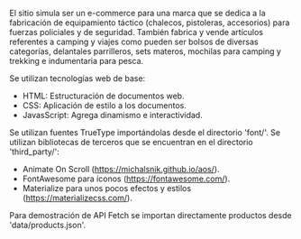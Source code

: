 El sitio simula ser un e-commerce para una marca que se dedica a la fabricación
de equipamiento táctico (chalecos, pistoleras, accesorios) para fuerzas policiales
y de seguridad. También fabrica y vende artículos referentes a camping y viajes
como pueden ser bolsos de diversas categorías, delantales parrilleros, sets
materos, mochilas para camping y trekking e indumentaria para pesca.

Se utilizan tecnologías web de base:

* HTML: Estructuración de documentos web.
* CSS: Aplicación de estilo a los documentos.
* JavasScript: Agrega dinamismo e interactividad.

Se utilizan fuentes TrueType importándolas desde el directorio 'font/'.
Se utilizan bibliotecas de terceros que se encuentran en el directorio 'third_party/':

 - Animate On Scroll (https://michalsnik.github.io/aos/).
 - FontAwesome para íconos (https://fontawesome.com/).
 - Materialize para unos pocos efectos y estilos (https://materializecss.com/).

Para demostración de API Fetch se importan directamente productos desde 'data/products.json'.
